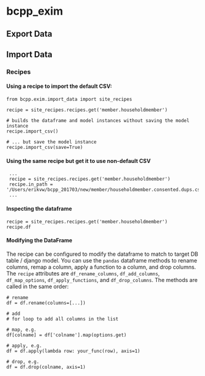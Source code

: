 # bcpp_exim

## Export Data

## Import Data

### Recipes

#### Using a recipe to import the default CSV:
    
    from bcpp.exim.import_data import site_recipes
    
    recipe = site_recipes.recipes.get('member.householdmember')
    
    # builds the dataframe and model instances without saving the model instance
    recipe.import_csv()
    
    # ... but save the model instance 
    recipe.import_csv(save=True)

#### Using the same recipe but get it to use non-default CSV

     ...
     recipe = site_recipes.recipes.get('member.householdmember')
     recipe.in_path = '/Users/erikvw/bcpp_201703/new/member/householdmember.consented.dups.csv'
     ...
     
#### Inspecting the dataframe

    recipe = site_recipes.recipes.get('member.householdmember')
    recipe.df
    
#### Modifying the DataFrame

The recipe can be configured to modify the dataframe to match to target DB table / django model. You can use the `pandas` dataframe methods to rename columns, remap a column, apply a function to a column, and drop columns. The `recipe` attributes are `df_rename_columns`, `df_add_columns`, `df_map_options`, `df_apply_functions`, and `df_drop_columns`. The methods are called in the same order:

    # rename
    df = df.rename(columns=[...])

    # add
    # for loop to add all columns in the list

    # map, e.g.
    df[colname] = df['colname'].map(options.get)
    
    # apply, e.g.
    df = df.apply(lambda row: your_func(row), axis=1)
    
    # drop, e.g.
    df = df.drop(colname, axis=1)


